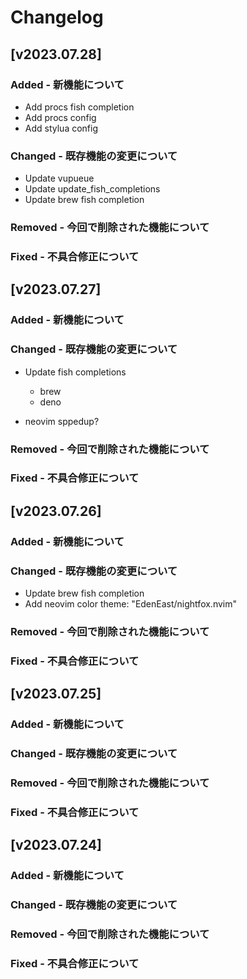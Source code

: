 # Changelog

## [v2023.07.28]

### Added - 新機能について

- Add procs fish completion
- Add procs config
- Add stylua config

### Changed - 既存機能の変更について

- Update vupueue
- Update update_fish_completions
- Update brew fish completion

### Removed - 今回で削除された機能について

### Fixed - 不具合修正について

## [v2023.07.27]

### Added - 新機能について

### Changed - 既存機能の変更について

- Update fish completions
    - brew
    - deno

- neovim sppedup?

### Removed - 今回で削除された機能について

### Fixed - 不具合修正について

## [v2023.07.26]

### Added - 新機能について

### Changed - 既存機能の変更について

- Update brew fish completion
- Add neovim color theme: "EdenEast/nightfox.nvim"

### Removed - 今回で削除された機能について

### Fixed - 不具合修正について


## [v2023.07.25]

### Added - 新機能について

### Changed - 既存機能の変更について

### Removed - 今回で削除された機能について

### Fixed - 不具合修正について

## [v2023.07.24]

### Added - 新機能について

### Changed - 既存機能の変更について

### Removed - 今回で削除された機能について

### Fixed - 不具合修正について

